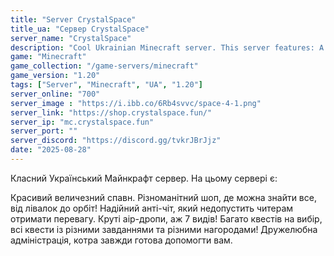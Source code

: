 ```yaml
---
title: "Server CrystalSpace"
title_ua: "Сервер CrystalSpace"
server_name: "CrystalSpace"
description: "Cool Ukrainian Minecraft server. This server features: A beautiful huge spawn. A diverse shop where you can find everything from levitation items to orbits! Reliable anti-cheat that prevents cheaters from gaining an advantage. Cool air drops, as many as 7 types!"
game: "Minecraft"
game_collection: "/game-servers/minecraft"
game_version: "1.20"
tags: ["Server", "Minecraft", "UA", "1.20"]
server_online: "700"
server_image : "https://i.ibb.co/6Rb4svvc/space-4-1.png"
server_link: "https://shop.crystalspace.fun/"
server_ip: "mc.crystalspace.fun"
server_port: ""
server_discord: "https://discord.gg/tvkrJBrJjz"
date: "2025-08-28"
---
```

Класний Український Майнкрафт сервер. На цьому сервері є:

Красивий величезний спавн.
Різноманітний шоп, де можна знайти все, від лівалок до орбіт!
Надійний анті-чіт, який недопустить читерам отримати перевагу.
Круті аір-дропи, аж 7 видів!
Багато квестів на вибір, всі квести із різними завданнями та різними нагородами!
Дружелюбна адміністрація, котра завжди готова допомогти вам.